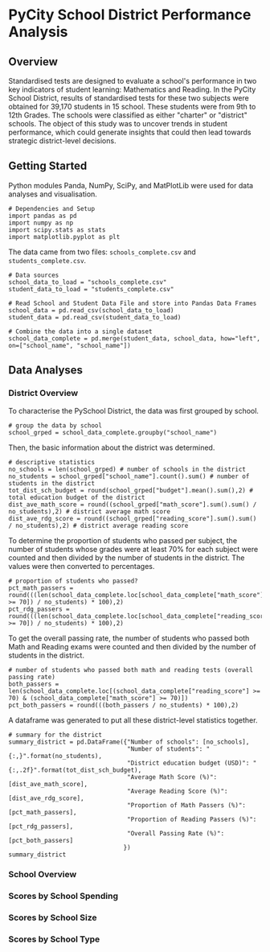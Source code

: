 # PyCity School District Performance Analysis
## Overview
Standardised tests are designed to evaluate a school's performance in two key indicators of student learning: Mathematics and Reading. In the PyCity School District, results of standardised tests for these two subjects were obtained for 39,170 students in 15 school. These students were from 9th to 12th Grades. The schools were classified as either "charter" or "district" schools. The object of this study was to uncover trends in student performance, which could generate insights that could then lead towards strategic district-level decisions.

## Getting Started
Python modules Panda, NumPy, SciPy, and MatPlotLib were used for data analyses and visualisation.

```
# Dependencies and Setup
import pandas as pd
import numpy as np
import scipy.stats as stats
import matplotlib.pyplot as plt
```

The data came from two files: `schools_complete.csv` and `students_complete.csv`.

```
# Data sources
school_data_to_load = "schools_complete.csv"
student_data_to_load = "students_complete.csv"

# Read School and Student Data File and store into Pandas Data Frames
school_data = pd.read_csv(school_data_to_load)
student_data = pd.read_csv(student_data_to_load)

# Combine the data into a single dataset
school_data_complete = pd.merge(student_data, school_data, how="left", on=["school_name", "school_name"])
```

## Data Analyses
### District Overview
To characterise the PySchool District, the data was first grouped by school.

```
# group the data by school
school_grped = school_data_complete.groupby("school_name")
```

Then, the basic information about the district was determined. 

```
# descriptive statistics
no_schools = len(school_grped) # number of schools in the district
no_students = school_grped["school_name"].count().sum() # number of students in the district
tot_dist_sch_budget = round(school_grped["budget"].mean().sum(),2) # total education budget of the district
dist_ave_math_score = round((school_grped["math_score"].sum().sum() / no_students),2) # district average math score
dist_ave_rdg_score = round((school_grped["reading_score"].sum().sum() / no_students),2) # district average reading score
```

To determine the proportion of students who passed per subject, the number of students whose grades were at least 70% for each subject were counted and then divided by the number of students in the district. The values were then converted to percentages. 

```
# proportion of students who passed?
pct_math_passers = round(((len(school_data_complete.loc[school_data_complete["math_score"] >= 70]) / no_students) * 100),2)
pct_rdg_passers = round(((len(school_data_complete.loc[school_data_complete["reading_score"] >= 70]) / no_students) * 100),2)
```

To get the overall passing rate, the number of students who passed both Math and Reading exams were counted and then divided by the number of students in the district.

```
# number of students who passed both math and reading tests (overall passing rate)
both_passers = len(school_data_complete.loc[(school_data_complete["reading_score"] >= 70) & (school_data_complete["math_score"] >= 70)])
pct_both_passers = round(((both_passers / no_students) * 100),2)
```

A dataframe was generated to put all these district-level statistics together.

```
# summary for the district
summary_district = pd.DataFrame({"Number of schools": [no_schools],
                                 "Number of students": "{:,}".format(no_students),
                                 "District education budget (USD)": "{:,.2f}".format(tot_dist_sch_budget),
                                 "Average Math Score (%)": [dist_ave_math_score],
                                 "Average Reading Score (%)": [dist_ave_rdg_score],
                                 "Proportion of Math Passers (%)": [pct_math_passers],
                                 "Proportion of Reading Passers (%)": [pct_rdg_passers],
                                 "Overall Passing Rate (%)": [pct_both_passers]
                                })
summary_district
```

### School Overview
### Scores by School Spending
### Scores by School Size
### Scores by School Type
